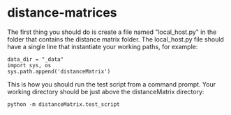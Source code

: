 # distance-matrices
The first thing you should do is create a file named "local_host.py" in the folder that contains the distance matrix folder. The local_host.py file should have a single line that instantiate your working paths, for example:

```
data_dir = "_data"
import sys, os
sys.path.append('distanceMatrix')
```

This is how you should run the test script from a command prompt. Your working directory should be just above the distanceMatrix directory:
```
python -m distanceMatrix.test_script
```
